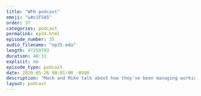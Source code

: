 ```yaml
---
title: "WFH podcast"
emoji: "&#x1F5A5"
order: 37
categories: podcast
permalink: ep34.html
episode_number: 35
audio_filename: "ep35.m4a"
length: 47259793
duration: 48:31
explicit: no
episode_type: podcast
date: 2020-05-26 08:01:00 -0500
description: "Mack and Mike talk about how they've been managing working from home and the shifts in remote work during the course of the Coronavirus pandemic."
layout: podcast
---
```

